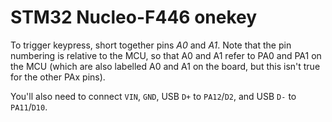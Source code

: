 # STM32 Nucleo-F446 onekey

To trigger keypress, short together pins *A0* and *A1*. Note that the pin numbering is relative to the MCU, so that A0 and A1 refer to PA0 and PA1 on the MCU (which are also labelled A0 and A1 on the board, but this isn't true for the other PAx pins). 

You'll also need to connect `VIN`, `GND`, USB `D+` to `PA12`/`D2`, and USB `D-` to `PA11`/`D10`.
